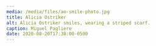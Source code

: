 ```yaml
---
media: /media/files/ao-smile-photo.jpg
title: Alicia Ostriker
alt: Alicia Ostriker smiles, wearing a striped scarf.
caption: Miguel Pagliere
date: 2020-08-20T17:38:00-0500
---
```

